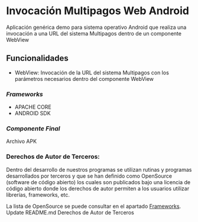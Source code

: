 # Invocación Multipagos Web Android

Aplicación genérica demo para sistema operativo Android que realiza una invocación a una URL del sistema Multipagos dentro de un componente WebView

## Funcionalidades
* WebView: Invocación de la URL del sistema Multipagos con los parámetros necesarios dentro del componente WebView


### _Frameworks_
* APACHE CORE
* ANDROID SDK

### _Componente Final_
Archivo APK

### Derechos de Autor de Terceros:
Dentro del desarrollo de nuestros programas se utilizan rutinas y programas desarrollados por terceros y que se han definido como OpenSource (software de código abierto) los cuales son publicados bajo una licencia de código abierto donde los derechos de autor permiten a los usuarios utilizar librerías, frameworks, etc.

La lista de OpenSource se puede consultar en el apartado [Frameworks](#Frameworks).
Update README.md
Derechos de Autor de Terceros

